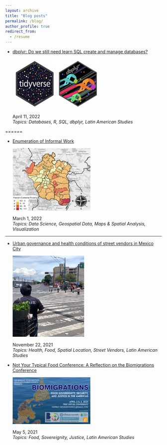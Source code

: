 ```yaml
---
layout: archive
title: "Blog posts"
permalink: /blog/
author_profile: true
redirect_from:
  - /resume
---
```


* [dbplyr: Do we still need learn SQL create and manage databases?](https://dlab.berkeley.edu/news/dbplyr-do-we-still-need-learn-sql-create-and-manage-databases)   
  
  <img src="https://github.com/ifarah/ifarah.github.io/blob/master/images/dbplyr.png" width="280" height="160">   
  
  April 11, 2022  
  *Topics: Databases, R, SQL, dbplyr, Latin American Studies*
  
======

* [Enumeration of Informal Work](https://dlab.berkeley.edu/news/enumeration-informal-work)   
  
  <img src="https://github.com/ifarah/ifarah.github.io/blob/master/images/enumeration.png" width="250" height="200">   
 
  March 1, 2022  
  *Topics: Data Science, Geospatial Data, Maps & Spatial Analysis, Visualization*
  
---------

* [Urban governance and health conditions of street vendors in Mexico City](https://clas.berkeley.edu/publications/urban-governance-and-health-conditions-street-vendors-mexico-city)   
    
    <img src="https://github.com/ifarah/ifarah.github.io/blob/master/images/sv.png" width="230" height="260">   
    
  November 22, 2021  
  *Topics: Health, Food, Spatial Location, Street Vendors, Latin American Studies*
  
* [Not Your Typical Food Conference: A Reflection on the Biomigrations Conference](https://clasberkeley.wpcomstaging.com/2021/05/05/not-your-typical-food-conference-a-reflection-on-the-biomigrations-conference/)   
    
    <img src="https://github.com/ifarah/ifarah.github.io/blob/master/images/biomigrations.png" width="250" height="150">   
    
  May 5, 2021  
  *Topics: Food, Sovereignity, Justice, Latin American Studies*
  
  



